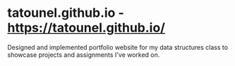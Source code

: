 # tatounel.github.io - https://tatounel.github.io/

Designed and implemented portfolio website for my data structures class to showcase projects and assignments I've worked on.
